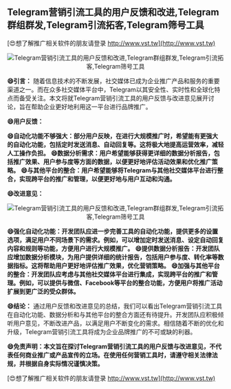 ## **Telegram营销引流工具的用户反馈和改进,Telegram群组群发,Telegram引流拓客,Telegram筛号工具**

[😍想了解推广相关软件的朋友请登录 http://www.vst.tw](http://www.vst.tw)

 <center><img src="https://vst.tw/MP4/tuiguang/png/5.png" alt="Telegram营销引流工具的用户反馈和改进,Telegram群组群发,Telegram引流拓客,Telegram筛号工具"></center>

**😄引言：**
随着信息技术的不断发展，社交媒体已成为企业推广产品和服务的重要渠道之一。而在众多社交媒体平台中，Telegram以其安全性、实时性和全球化特点而备受关注。本文将就Telegram营销引流工具的用户反馈与改进意见展开讨论，旨在帮助企业更好地利用这一平台进行品牌推广。

**😄用户反馈：**

**😄自动化功能不够强大：部分用户反映，在进行大规模推广时，希望能有更强大的自动化功能，包括定时发送消息、自动回复等。这将极大地提高运营效率，减轻人工操作负担。**
**😄数据分析需求：用户希望能够获得更详细的数据分析报告，包括推广效果、用户参与度等方面的数据，以便更好地评估活动效果和优化推广策略。**
**😄与其他平台的整合：用户希望能够将Telegram与其他社交媒体平台进行整合，实现跨平台的推广和管理，以便更好地与用户互动和沟通。**

**😄改进意见：**

 <center><img src="https://vst.tw/MP4/tuiguang/png/1.png" alt="Telegram营销引流工具的用户反馈和改进,Telegram群组群发,Telegram引流拓客,Telegram筛号工具"></center>

**😄强化自动化功能：开发团队应进一步完善工具的自动化功能，提供更多的设置选项，满足用户不同场景下的需求。例如，可以增加定时发送消息、设定自动回复内容和规则等功能，方便用户进行大规模推广。**
**😄提供数据分析报告：开发团队应增加数据分析模块，为用户提供详细的统计报告，包括用户参与度、转化率等数据指标。这将帮助用户更好地评估推广效果，优化营销策略。**
**😄加强与其他平台的整合：开发团队应考虑与其他社交媒体平台进行集成，实现跨平台的推广和管理。例如，可以提供与微信、Facebook等平台的整合功能，方便用户将推广活动扩展到更广泛的受众群体。**

**😄结论：**
通过用户反馈和改进意见的总结，我们可以看出Telegram营销引流工具在自动化功能、数据分析和与其他平台的整合方面还有待提升。开发团队应积极倾听用户意见，不断改进产品，以满足用户不断变化的需求。相信随着不断的优化和升级，Telegram营销引流工具将成为企业品牌推广的不可或缺的利器。

**😄免责声明：本文旨在探讨Telegram营销引流工具的用户反馈与改进意见，不代表任何商业推广或产品宣传的立场。在使用任何营销工具时，请遵守相关法律法规，并根据自身实际情况谨慎决策。**

[😍想了解推广相关软件的朋友请登录 http://www.vst.tw](http://www.vst.tw)



